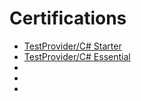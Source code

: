 # Certifications

* [TestProvider/C# Starter](https://github.com/VanHakobyan/Certifications/blob/master/TP93482133-pages-1.pdf)
* [TestProvider/C# Essential](https://github.com/VanHakobyan/Certifications/blob/master/TP85072874-pages-1.pdf)
*
*
*
